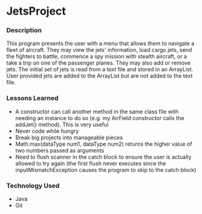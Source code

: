 # JetsProject

### Description
This program presents the user with a menu that allows them to navigate a fleet of aircraft. They may view the jets' information, load cargo jets, send the fighters to battle, commence a spy mission with stealth aircraft, or a take a trip on one of the passenger planes. They may also add or remove jets. The initial set of jets is read from a text file and stored in an ArrayList. User provided jets are added to the ArrayList but are not added to the text file. 

### Lessons Learned
- A constructor can call another method in the same class file with needing an instance to do so (e.g. my AirField constructor calls the addJet() method). This is very useful
- Never code while hungry
- Break big projects into manageable pieces
- Math.max(dataType num1, dataType num2) returns the higher value of two numbers passed as arguments
- Need to flush scanner in the catch block to ensure the user is actually allowed to try again (the first flush never executes since the inputMismatchException causes the program to skip to the catch block)


### Technology Used
- Java
- Git